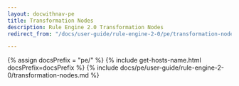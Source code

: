 ```yaml
---
layout: docwithnav-pe
title: Transformation Nodes
description: Rule Engine 2.0 Transformation Nodes
redirect_from: "/docs/user-guide/rule-engine-2-0/pe/transformation-nodes"

---
```


{% assign docsPrefix = "pe/" %}
{% include get-hosts-name.html docsPrefix=docsPrefix %}
{% include docs/pe/user-guide/rule-engine-2-0/transformation-nodes.md %}
